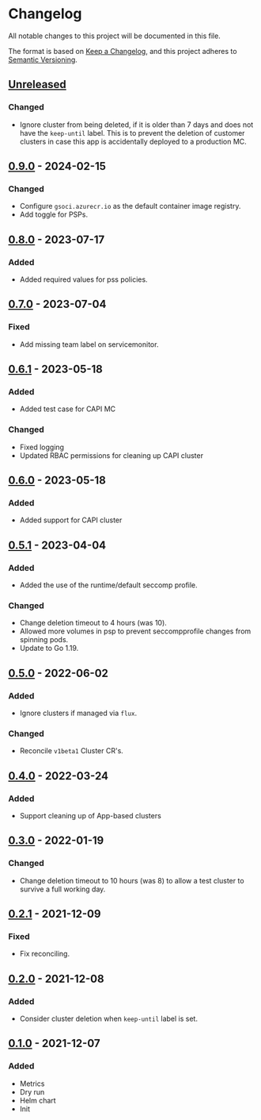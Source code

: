 # Changelog

All notable changes to this project will be documented in this file.

The format is based on [Keep a Changelog](https://keepachangelog.com/en/1.0.0/),
and this project adheres to [Semantic Versioning](https://semver.org/spec/v2.0.0.html).

## [Unreleased]

### Changed

- Ignore cluster from being deleted, if it is older than 7 days and does not have the `keep-until` label. This is to prevent the deletion of customer clusters in case this app is accidentally deployed to a production MC.

## [0.9.0] - 2024-02-15

### Changed

- Configure `gsoci.azurecr.io` as the default container image registry.
- Add toggle for PSPs.

## [0.8.0] - 2023-07-17

### Added 

- Added required values for pss policies.

## [0.7.0] - 2023-07-04

### Fixed

- Add missing team label on servicemonitor.

## [0.6.1] - 2023-05-18

### Added

- Added test case for CAPI MC

### Changed

- Fixed logging
- Updated RBAC permissions for cleaning up CAPI cluster

## [0.6.0] - 2023-05-18

### Added

- Added support for CAPI cluster

## [0.5.1] - 2023-04-04

### Added

- Added the use of the runtime/default seccomp profile.

### Changed

- Change deletion timeout to 4 hours (was 10).
- Allowed more volumes in psp to prevent seccompprofile changes from spinning pods.
- Update to Go 1.19.

## [0.5.0] - 2022-06-02

### Added

- Ignore clusters if managed via `flux`.

### Changed

- Reconcile `v1beta1` Cluster CR's.

## [0.4.0] - 2022-03-24

### Added

- Support cleaning up of App-based clusters

## [0.3.0] - 2022-01-19

### Changed

- Change deletion timeout to 10 hours (was 8) to allow a test cluster to survive a full working day.

## [0.2.1] - 2021-12-09

### Fixed

- Fix reconciling.

## [0.2.0] - 2021-12-08

### Added

- Consider cluster deletion when `keep-until` label is set.

## [0.1.0] - 2021-12-07

### Added

- Metrics
- Dry run
- Helm chart
- Init



[Unreleased]: https://github.com/giantswarm/cluster-cleaner/compare/v0.9.0...HEAD
[0.9.0]: https://github.com/giantswarm/cluster-cleaner/compare/v0.8.0...v0.9.0
[0.8.0]: https://github.com/giantswarm/cluster-cleaner/compare/v0.7.0...v0.8.0
[0.7.0]: https://github.com/giantswarm/cluster-cleaner/compare/v0.6.1...v0.7.0
[0.6.1]: https://github.com/giantswarm/cluster-cleaner/compare/v0.6.0...v0.6.1
[0.6.0]: https://github.com/giantswarm/cluster-cleaner/compare/v0.5.1...v0.6.0
[0.5.1]: https://github.com/giantswarm/cluster-cleaner/compare/v0.5.0...v0.5.1
[0.5.0]: https://github.com/giantswarm/cluster-cleaner/compare/v0.4.0...v0.5.0
[0.4.0]: https://github.com/giantswarm/cluster-cleaner/compare/v0.3.0...v0.4.0
[0.3.0]: https://github.com/giantswarm/cluster-cleaner/compare/v0.2.1...v0.3.0
[0.2.1]: https://github.com/giantswarm/cluster-cleaner/compare/v0.2.0...v0.2.1
[0.2.0]: https://github.com/giantswarm/cluster-cleaner/compare/v0.1.0...v0.2.0
[0.1.0]: https://github.com/giantswarm/cluster-cleaner/releases/tag/v0.1.0
